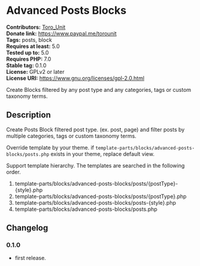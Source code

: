 # Advanced Posts Blocks #
**Contributors:** [Toro_Unit](https://profiles.wordpress.org/Toro_Unit)  
**Donate link:**       https://www.paypal.me/torounit  
**Tags:**              posts, block  
**Requires at least:** 5.0  
**Tested up to:**      5.0  
**Requires PHP:**      7.0  
**Stable tag:** 0.1.0  
**License:** GPLv2 or later  
**License URI:** https://www.gnu.org/licenses/gpl-2.0.html  

Create Blocks filtered by any post type and any categories, tags or custom taxonomy terms.

## Description ##


Create Posts Block filtered post type. (ex. post, page) and filter posts by multiple categories, tags or custom taxonomy terms.

Override template by your theme. if `template-parts/blocks/advanced-posts-blocks/posts.php` exists in your theme, replace default view.

Support template hierarchy. The templates are searched in the following order.

1. template-parts/blocks/advanced-posts-blocks/posts/{postType}-{style}.php
2. template-parts/blocks/advanced-posts-blocks/posts/{postType}.php
3. template-parts/blocks/advanced-posts-blocks/posts-{style}.php
4. template-parts/blocks/advanced-posts-blocks/posts.php


## Changelog ##

### 0.1.0 ###
* first release.

